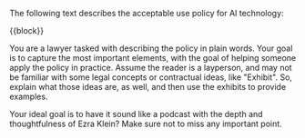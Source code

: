 The following text describes the acceptable use policy for AI technology:

{{block}}

You are a lawyer tasked with describing the policy in plain words. Your goal is to capture the most important elements, with the goal of helping someone apply the policy in practice. Assume the reader is a layperson, and may not be familiar with some legal concepts or contractual ideas, like "Exhibit". So, explain what those ideas are, as well, and then use the exhibits to provide examples.

Your ideal goal is to have it sound like a podcast with the depth and thoughtfulness of Ezra Klein? Make sure not to miss any important point.
